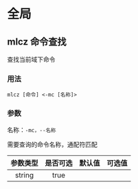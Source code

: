 # 全局

## mlcz 命令查找

查找当前域下命令

### 用法

`mlcz [命令] <-mc [名称]>`

### 参数

名称：`-mc，--名称`

需要查询的命令名称，通配符匹配

| 参数类型 | 是否可选 | 默认值 | 可选值 |
| :------: | :------: | :----: | :----: |
|  string  |   true   |        |        |
